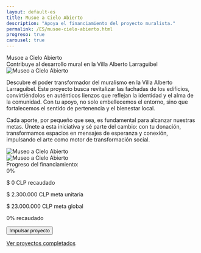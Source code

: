 ```yaml
---
layout: default-es
title: Musoe a Cielo Abierto
description: "Apoya el financiamiento del proyecto muralista."
permalink: /ES/musoe-cielo-abierto.html
progreso: true
carousel: true
---
```


<div class="titulo">Musoe a Cielo Abierto</div>

<div class="subtitulo">Contribuye al desarrollo mural en la Villa Alberto Larraguibel</div>

<!-- Imagen principal (usa el estilo global de .imagen) -->
<div class="imagen">
  <img src="/assets/img/selknam-niñes-01-museo.jpg" alt="Museo a Cielo Abierto" loading="lazy">
</div>

<p class="parrafo">
  Descubre el poder transformador del muralismo en la Villa Alberto Larraguibel. Este proyecto busca revitalizar las fachadas de los edificios, convirtiéndolos en auténticos lienzos que reflejan la identidad y el alma de la comunidad. Con tu apoyo, no solo embellecemos el entorno, sino que fortalecemos el sentido de pertenencia y el bienestar local.
</p>

<p class="parrafo">
  Cada aporte, por pequeño que sea, es fundamental para alcanzar nuestras metas. Únete a esta iniciativa y sé parte del cambio: con tu donación, transformamos espacios en mensajes de esperanza y conexión, impulsando el arte como motor de transformación social.
</p>

<!-- Carrusel de imágenes (imagen secundaria) -->
<div class="owl-carousel owl-carousel-large">
  <!-- Ítem 1 -->
  <div class="item item--imagen">
    <div class="imagen">
      <img class="carousel-img" src="/assets/img/selknam-niñes-01-museo.jpg" alt="Museo a Cielo Abierto" loading="lazy">
    </div>
  </div>
  <!-- Ítem 2 -->
  <div class="item item--imagen">
    <div class="imagen">
      <img class="carousel-img" src="/assets/img/selknam-niñes-01-museo.jpg" alt="Museo a Cielo Abierto" loading="lazy">
    </div>
  </div>
  <!-- Agrega más ítems según necesites -->
</div>

<!-- Contenedor de la barra de progreso -->
<div class="barra-progreso-container">
  <label for="progreso">Progreso del financiamiento:</label>
  <div class="barra-progreso">
    <div class="barra-progreso-fill" id="progreso-barra">0%</div>
  </div>
  <p id="recaudado">$ 0 CLP recaudado</p>
  <p>$ 2.300.000 CLP meta unitaria</p>
  <p>$ 23.000.000 CLP meta global</p>
  <p id="porcentaje">0% recaudado</p>
</div>

<!-- Botón de donación -->
<form action="https://www.paypal.com/ncp/payment/GX4V3R9TEHJ5G" method="post" target="_blank">
  <input class="pp-GX4V3R9TEHJ5G" type="submit" value="Impulsar proyecto">
</form>

<div class="enlace-container">
  <a href="/ES/en-construccion.html" class="enlace">Ver proyectos completados</a>
</div>


